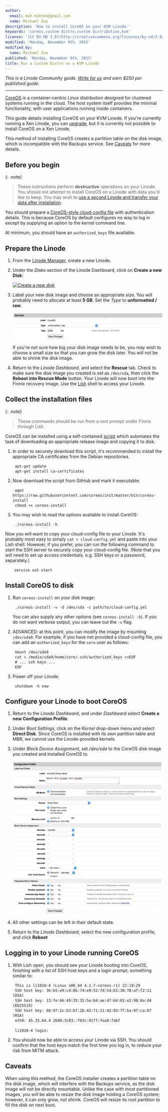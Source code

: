```yaml
---
author:
  email: muh.muhten@gmail.com
  name: Michael Zuo
description: 'How to install CoreOS on your KVM Linode.'
keywords: 'coreos,custom distro,custom distribution,kvm'
license: '[CC BY-ND 3.0](http://creativecommons.org/licenses/by-nd/3.0/us/)'
modified: 'Monday, November 9th, 2015'
modified_by:
  name: Michael Zuo
published: 'Monday, November 9th, 2015'
title: Run a Custom Distro on a KVM Linode
---
```


*This is a Linode Community guide. [Write for us](/docs/contribute) and earn $250 per published guide.*

<hr>

[CoreOS](https://coreos.com/) is a container-centric Linux distribution
designed for clustered systems running in the cloud. The host system itself
provides the minimal functionality, with user applications running inside
containers.

This guide details installing CoreOS on your KVM Linode. If you're currently
running a Xen Linode, you can
[upgrade](/docs/platform/kvm#how-to-enable-kvm), but it is currently not
possible to install CoreOS on a Xen Linode.

This method of installing CoreOS creates a partition table on the disk image,
which is incompatible with the Backups service. See [Caveats](#caveats) for
more details.

## Before you begin

{: .note}
> These instructions perform **destructive** operations on your Linode. You
> should not attempt to install CoreOS on a Linode with data you'd like to
> keep. You may wish to [use a second Linode and transfer your data after
> installation](/docs/security/recovering-from-a-system-compromise#using-a-second-linode).

You should prepare a [CoreOS-style cloud-config
file](https://coreos.com/os/docs/latest/cloud-config.html) with authentication
details. This is because CoreOS by default configures no way to log in except
by supplying an option to the kernel command line.

At minimum, you should have an `authorized_keys` file available.

## Prepare the Linode

1. From the [Linode Manager](https://manager.linode.com/), create a new Linode.

2. Under the *Disks* section of the Linode Dashboard, click on **Create a new
   Disk**:

    [![Create a new disk](/docs/assets/custom-distro-new-disk_small.png)](/docs/assets/custom-distro-new-disk.png)

3. Label your new disk image and choose an appropriate size. You will probably
   need to allocate at least **5 GB**. Set the *Type* to **unformatted / raw**.
  
    [![Specify disk name and size](/docs/assets/coreos-disk-image.png)](/docs/assets/coreos-disk-image.png)

   If you're not sure how big your disk image needs to be, you may wish to
   choose a small size so that you can grow the disk later. You will not be
   able to shrink the disk image.

4. Return to the *Linode Dashboard*, and select the **Rescue** tab. Check to
   make sure the disk image you created is set as `/dev/sda`, then click the
   **Reboot into Rescue Mode** button. Your Linode will now boot into the
   Finnix recovery image. Use the
   [Lish](/docs/networking/using-the-linode-shell-lish) shell to access your
   Linode.

## Collect the installation files

{: .note}
> These commands should be run from a root prompt under Finnix through Lish.

CoreOS can be installed using a self-contained
[script](https://github.com/coreos/init/blob/master/bin/coreos-install) which
automates the task of downloading an appropriate release image and copying it
to disk.

1. In order to securely download this script, it's recommended to install the
   appropriate CA certificates from the Debian repositories.

        apt-get update
        apt-get install ca-certificates

2. Now download the script from GitHub and mark it executable:

        wget https://raw.githubusercontent.com/coreos/init/master/bin/coreos-install
        chmod +x coreos-install

3. You may wish to read the options available to install CoreOS:

        ./coreos-install -h

Now you will want to copy your cloud-config file to your Linode. It's probably
most easy to simply `cat > cloud-config.yml` and paste into your Lish shell.
However, if you prefer, you can run the following command to start the SSH
server to securely copy your cloud-config file. (Note that you will need to set
up access credentials, e.g. SSH keys or a password, separately.)

        service ssh start

## Install CoreOS to disk

1. Run `coreos-install` on your disk image:

        ./coreos-install -v -d /dev/sda -c path/to/cloud-config.yml

   You can also supply any other options (see `coreos-install -h`). If you do
   not want verbose output, you can leave out the `-v` flag.

2. ADVANCED: at this point, you can modify the image by mounting `/dev/sda9`.
   For example, if you have not provided a cloud-config file, you can add an
   `authorized_keys` for the `core` user as follows:

        mount /dev/sda9
        cat > /media/sda9/home/core/.ssh/authorized_keys <<EOF 
        # ... ssh keys ...
        EOF

3. Power off your Linode.

        shutdown -h now

## Configure your Linode to boot CoreOS

1. Return to the *Linode Dashboard*, and under *Dashboard* select **Create a
   new Configuration Profile**.

2. Under *Boot Settings*, click on the *Kernel* drop-down menu and select
   **Direct Disk**. Since CoreOS is installed with its own partition table and
   MBR, we cannot use the Linode-provided kernels.

3. Under *Block Device Assignment*, set */dev/sda* to the CoreOS disk image you
   created and installed CoreOS to.

    [![Configuration profile](/docs/assets/coreos-config-profile.png)](/docs/assets/coreos-config-profile.png)

4. All other settings can be left in their default state.

5. Return to the *Linode Dashboard*, select the new configuration profile, and
   click **Reboot**

## Logging in to your Linode running CoreOS

1. With Lish open, you should see your Linode booting into CoreOS, finishing
   with a list of SSH host keys and a login prompt, something similar to:

        This is li1010-4 (Linux x86_64 4.1.7-coreos-r1) 22:19:29
        SSH host key: 36:b5:e9:cd:8b:74:e9:52:fd:54:b1:30:78:af:f2:11 (DSA)
        SSH host key: 13:fe:66:49:35:35:5e:64:ae:4f:64:65:e2:98:8a:d4 (ED25519)
        SSH host key: 60:97:2c:b3:bf:2b:42:71:11:42:93:ff:ba:9f:ca:07 (RSA)
        eth0: 45.33.64.4 2600:3c03::f03c:91ff:fea8:7abf

        li1010-4 login: 

2. You should now be able to access your Linode via SSH. You should confirm
   that the host keys match the first time you log in, to reduce your risk from
   MITM attack.

## Caveats

When using this method, the CoreOS installer creates a partition table on the
disk image, which will interfere with the Backups service, as the disk image
will not be directly mountable. Unlike the case with most partitioned images,
you *will* be able to resize the disk image holding a CoreOS system; however,
it can only grow, not shrink. CoreOS will resize its root partition to fill the
disk on next boot.
